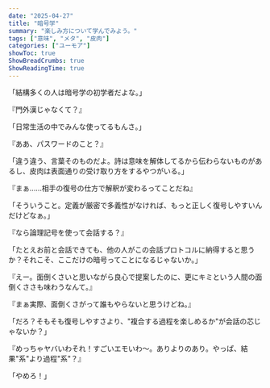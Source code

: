 ```yaml
---
date: "2025-04-27"
title: "暗号学"
summary: "楽しみ方について学んでみよう。"
tags: ["意味", "メタ", "皮肉"]
categories: ["ユーモア"]
showToc: true
ShowBreadCrumbs: true
ShowReadingTime: true
---
```


「結構多くの人は暗号学の初学者だよな。」

『門外漢じゃなくて？』

「日常生活の中でみんな使ってるもんさ。」

『ああ、パスワードのこと？』

「違う違う、言葉そのものだよ。詩は意味を解体してるから伝わらないものがあるし、皮肉は表面通りの受け取り方をするやつがいる。」

『まぁ……相手の復号の仕方で解釈が変わるってことだね』

「そういうこと。定義が厳密で多義性がなければ、もっと正しく復号しやすいんだけどなぁ。」

『なら論理記号を使って会話する？』

「たとえお前と会話できても、他の人がこの会話プロトコルに納得すると思うか？それこそ、ここだけの暗号ってことになるじゃないか。」

『えー。面倒くさいと思いながら良心で提案したのに、更にキミという人間の面倒くささも味わうなんて。』

『まぁ実際、面倒くさがって誰もやらないと思うけどね。』

「だろ？そもそも復号しやすさより、"複合する過程を楽しめるか"が会話の芯じゃないか？」

『めっちゃヤバいわそれ！すごいエモいわ～。ありよりのあり。やっぱ、結果"系"より過程"系"？』

「やめろ！」
